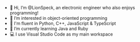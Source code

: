 - 👋 Hi, I’m @LionSpeck, an electronic engineer who also enjoys programming!
- 👀 I’m interested in object-oriented programming
- 📝 I'm fluent in Python, C++, JavaScript & TypeScript
- 🌱 I’m currently learning Java and Ruby
- 💻 I use Visual Studio Code as my main workspace
<!-- - 📫 You can contact me on -->
